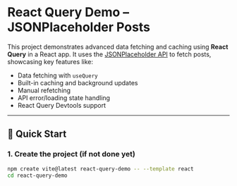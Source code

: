 # React Query Demo – JSONPlaceholder Posts

This project demonstrates advanced data fetching and caching using **React Query** in a React app. It uses the [JSONPlaceholder API](https://jsonplaceholder.typicode.com/posts) to fetch posts, showcasing key features like:

- Data fetching with `useQuery`
- Built-in caching and background updates
- Manual refetching
- API error/loading state handling
- React Query Devtools support

---

## 🚀 Quick Start

### 1. Create the project (if not done yet)

```bash
npm create vite@latest react-query-demo -- --template react
cd react-query-demo
